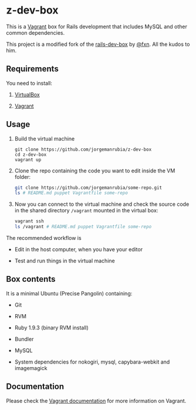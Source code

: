 # z-dev-box

This is a [Vagrant](http://www.vagrantup.com/) box for Rails development that includes MySQL and other common dependencies.

This project is a modified fork of the [rails-dev-box](https://github.com/rails/rails-dev-box) by [@fxn](https://github.com/fxn). All the kudos to him.

## Requirements

You need to install:

1. [VirtualBox](https://www.virtualbox.org)

2. [Vagrant](http://vagrantup.com)

## Usage

1. Build the virtual machine

    ```
    git clone https://github.com/jorgemanrubia/z-dev-box
    cd z-dev-box
    vagrant up
    ```

2. Clone the repo containing the code you want to edit inside the VM folder:

    ```bash
    git clone https://github.com/jorgemanrubia/some-repo.git
    ls # README.md puppet Vagrantfile some-repo
    ```

3. Now you can connect to the virtual machine and check the source code in the shared directory `/vagrant` mounted in the virtual box:

    ```bash
    vagrant ssh 
    ls /vagrant # README.md puppet Vagrantfile some-repo
    ```

The recommended workflow is

* Edit in the host computer, when you have your editor

* Test and run things in the virtual machine

## Box contents

It is a minimal Ubuntu (Precise Pangolin) containing:

* Git

* RVM

* Ruby 1.9.3 (binary RVM install)

* Bundler

* MySQL

* System dependencies for nokogiri, mysql, capybara-webkit and imagemagick

## Documentation

Please check the [Vagrant documentation](http://vagrantup.com/v1/docs/index.html) for more information on Vagrant.
